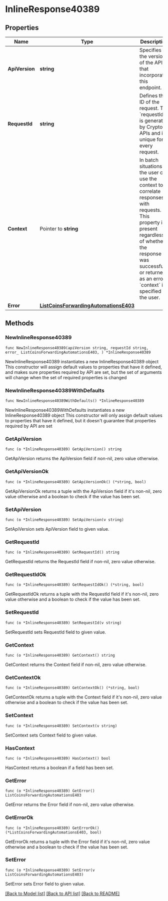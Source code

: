 # InlineResponse40389

## Properties

Name | Type | Description | Notes
------------ | ------------- | ------------- | -------------
**ApiVersion** | **string** | Specifies the version of the API that incorporates this endpoint. | 
**RequestId** | **string** | Defines the ID of the request. The &#x60;requestId&#x60; is generated by Crypto APIs and it&#39;s unique for every request. | 
**Context** | Pointer to **string** | In batch situations the user can use the context to correlate responses with requests. This property is present regardless of whether the response was successful or returned as an error. &#x60;context&#x60; is specified by the user. | [optional] 
**Error** | [**ListCoinsForwardingAutomationsE403**](ListCoinsForwardingAutomationsE403.md) |  | 

## Methods

### NewInlineResponse40389

`func NewInlineResponse40389(apiVersion string, requestId string, error_ ListCoinsForwardingAutomationsE403, ) *InlineResponse40389`

NewInlineResponse40389 instantiates a new InlineResponse40389 object
This constructor will assign default values to properties that have it defined,
and makes sure properties required by API are set, but the set of arguments
will change when the set of required properties is changed

### NewInlineResponse40389WithDefaults

`func NewInlineResponse40389WithDefaults() *InlineResponse40389`

NewInlineResponse40389WithDefaults instantiates a new InlineResponse40389 object
This constructor will only assign default values to properties that have it defined,
but it doesn't guarantee that properties required by API are set

### GetApiVersion

`func (o *InlineResponse40389) GetApiVersion() string`

GetApiVersion returns the ApiVersion field if non-nil, zero value otherwise.

### GetApiVersionOk

`func (o *InlineResponse40389) GetApiVersionOk() (*string, bool)`

GetApiVersionOk returns a tuple with the ApiVersion field if it's non-nil, zero value otherwise
and a boolean to check if the value has been set.

### SetApiVersion

`func (o *InlineResponse40389) SetApiVersion(v string)`

SetApiVersion sets ApiVersion field to given value.


### GetRequestId

`func (o *InlineResponse40389) GetRequestId() string`

GetRequestId returns the RequestId field if non-nil, zero value otherwise.

### GetRequestIdOk

`func (o *InlineResponse40389) GetRequestIdOk() (*string, bool)`

GetRequestIdOk returns a tuple with the RequestId field if it's non-nil, zero value otherwise
and a boolean to check if the value has been set.

### SetRequestId

`func (o *InlineResponse40389) SetRequestId(v string)`

SetRequestId sets RequestId field to given value.


### GetContext

`func (o *InlineResponse40389) GetContext() string`

GetContext returns the Context field if non-nil, zero value otherwise.

### GetContextOk

`func (o *InlineResponse40389) GetContextOk() (*string, bool)`

GetContextOk returns a tuple with the Context field if it's non-nil, zero value otherwise
and a boolean to check if the value has been set.

### SetContext

`func (o *InlineResponse40389) SetContext(v string)`

SetContext sets Context field to given value.

### HasContext

`func (o *InlineResponse40389) HasContext() bool`

HasContext returns a boolean if a field has been set.

### GetError

`func (o *InlineResponse40389) GetError() ListCoinsForwardingAutomationsE403`

GetError returns the Error field if non-nil, zero value otherwise.

### GetErrorOk

`func (o *InlineResponse40389) GetErrorOk() (*ListCoinsForwardingAutomationsE403, bool)`

GetErrorOk returns a tuple with the Error field if it's non-nil, zero value otherwise
and a boolean to check if the value has been set.

### SetError

`func (o *InlineResponse40389) SetError(v ListCoinsForwardingAutomationsE403)`

SetError sets Error field to given value.



[[Back to Model list]](../README.md#documentation-for-models) [[Back to API list]](../README.md#documentation-for-api-endpoints) [[Back to README]](../README.md)


